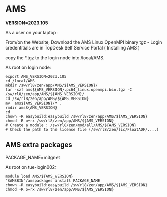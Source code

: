 # AMS

**VERSION=2023.105**

As a user on your laptop:

From/on the Website, Download the AMS Linux OpenMPI binary tgz - Login credentitials are in TopDesk Self Service Portal ( Installing AMS )

copy the *.tgz to the login node into /local/AMS.

As root on login node:

```shell
export AMS_VERSION=2023.105
cd /local/AMS
mkdir /sw/rl8/zen/app/AMS/${AMS_VERSION}/
tar -xzf ams${AMS_VERSION}.pc64_linux.openmpi.bin.tgz -C /sw/rl8/zen/app/AMS/${AMS_VERSION}/
cd /sw/rl8/zen/app/AMS/${AMS_VERSION}
mv  ams${AMS_VERSION}/* .
rmdir ams${AMS_VERSION}
cd
chown -R easybuild:easybuild /sw/rl8/zen/app/AMS/${AMS_VERSION}
chmod -R o+rx /sw/rl8/zen/app/AMS/${AMS_VERSION}
# Create a module : /sw/rl8/zen/mod/all/AMS/${AMS_VERSION}
# Check the path to the license file (/sw/rl8/zen/lic/FloatADF/....)
```

## AMS extra packages

PACKAGE_NAME=m3gnet

As root on tue-login002:

```shell
module load AMS/${AMS_VERSION}
"$AMSBIN"/amspackages install PACKAGE_NAME
chown -R easybuild:easybuild /sw/rl8/zen/app/AMS/${AMS_VERSION}
chmod -R o+rx /sw/rl8/zen/app/AMS/${AMS_VERSION}
```
